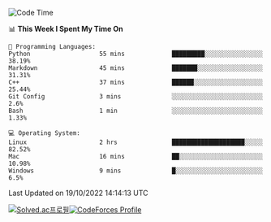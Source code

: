 
<!--START_SECTION:waka-->
![Code Time](http://img.shields.io/badge/Code%20Time-2%2C060%20hrs%2030%20mins-blue)

📊 **This Week I Spent My Time On** 

```text
💬 Programming Languages: 
Python                   55 mins             █████████░░░░░░░░░░░░░░░░   38.19% 
Markdown                 45 mins             ███████░░░░░░░░░░░░░░░░░░   31.31% 
C++                      37 mins             ██████░░░░░░░░░░░░░░░░░░░   25.44% 
Git Config               3 mins              ░░░░░░░░░░░░░░░░░░░░░░░░░   2.6% 
Bash                     1 min               ░░░░░░░░░░░░░░░░░░░░░░░░░   1.33%

💻 Operating System: 
Linux                    2 hrs               ████████████████████░░░░░   82.52% 
Mac                      16 mins             ██░░░░░░░░░░░░░░░░░░░░░░░   10.98% 
Windows                  9 mins              █░░░░░░░░░░░░░░░░░░░░░░░░   6.5%

```


 Last Updated on 19/10/2022 14:14:13 UTC
<!--END_SECTION:waka-->
[![Solved.ac프로필](http://mazassumnida.wtf/api/generate_badge?boj=hckim96)](https://solved.ac/hckim96)[![CodeForces Profile](https://cf.leed.at?id=hckim96)](https://codeforces.com/profile/hckim96)
